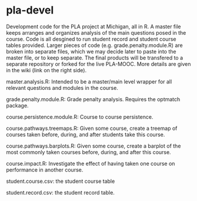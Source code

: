 # pla-devel
Development code for the PLA project at Michigan, all in R. A master file keeps arranges and organizes analysis of the main questions posed in the course. Code is all desgined to run student record and student course tables provided. Larger pieces of code (e.g. grade.penalty.module.R) are broken into separate files, which we may decide later to paste into the master file, or to keep separate. The final products will be transfered to a separate repository or forked for the live PLA-MOOC. More details are given in the wiki (link on the right side).

master.analysis.R: Intended to be a master/main level wrapper for all relevant questions and modules in the course.

grade.penalty.module.R: Grade penalty analysis. Requires the optmatch package.

course.persistence.module.R: Course to course persistence.

course.pathways.treemaps.R: Given some course, create a treemap of courses taken before, during, and after students take this course.

course.pathways.barplots.R: Given some course, create a barplot of the most commonly taken courses before, during, and after this course.

course.impact.R: Investigate the effect of having taken one course on performance in another course.

student.course.csv: the student course table

student.record.csv: the student record table.


